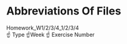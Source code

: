 # Abbreviations Of Files 
Homework_W1/2/3/4_1/2/3/4                                                                                                                          
☝️ Type ☝️Week    ☝️ Exercise Number
                                                                                                                                           
